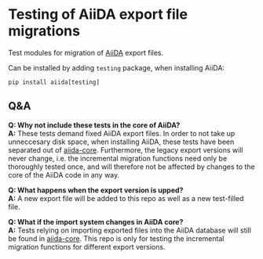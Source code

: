 # Testing of AiiDA export file migrations

Test modules for migration of [AiiDA](http://www.aiida.net) export files.

Can be installed by adding `testing` package, when installing AiiDA:

```shell
pip install aiida[testing]
```

## Q&A

**Q: Why not include these tests in the core of AiiDA?**  
**A:** These tests demand fixed AiiDA export files.
In order to not take up unneccesary disk space, when installing AiiDA,
these tests have been separated out of [aiida-core](https://github.com/aiidateam/aiida_core).
Furthermore, the legacy export versions will never change,
i.e. the incremental migration functions need only be thoroughly tested once,
and will therefore not be affected by changes to the core of the AiiDA code in any way.

**Q: What happens when the export version is upped?**  
**A:** A new export file will be added to this repo as well as a new test-filled file.

**Q: What if the import system changes in AiiDA core?**  
**A:** Tests relying on importing exported files into the AiiDA database
will still be found in [aiida-core](https://github.com/aiidateam/aiida_core).
This repo is only for testing the incremental migration functions for different export versions.
